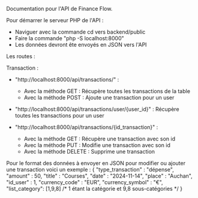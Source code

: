 Documentation pour l'API de 
Finance Flow.

Pour démarrer le serveur PHP de l'API : 
 - Naviguer avec la commande cd vers backend/public
 - Faire la commande "php -S localhost:8000"
 - Les données devront ête envoyés en JSON vers l'API

Les routes :

  Transaction :

  - "http://localhost:8000/api/transactions/" :
    - Avec la méthode GET : Récupère toutes les transactions de la table
    - Avec la méthode POST : Ajoute une transaction pour un user

  - "http://localhost:8000/api/transactions/user/{user_id}" :
    Récupère toutes les transactions pour un user

  - "http://localhost:8000/api/transactions/{id_transaction}" : 
    - Avec la méthode GET : Récupère une transaction avec son id
    - Avec la méthode PUT : Modifie une transaction avec son id
    - Avec la méthode DELETE : Supprime une transaction

  Pour le format des données à envoyer en JSON pour 
  modifier ou ajouter une transaction voici un exemple : 
  {
      "type_transaction" : "dépense",
      "amount" : 50,
      "title" : "Courses",
      "date" : "2024-11-14",
      "place" : "Auchan",
      "id_user" : 1,
      "currency_code" : "EUR",
      "currency_symbol" : "€",
      "list_category": [1,9,8] /* 1 étant la catégorie et 9,8 sous-catégories */
  }



